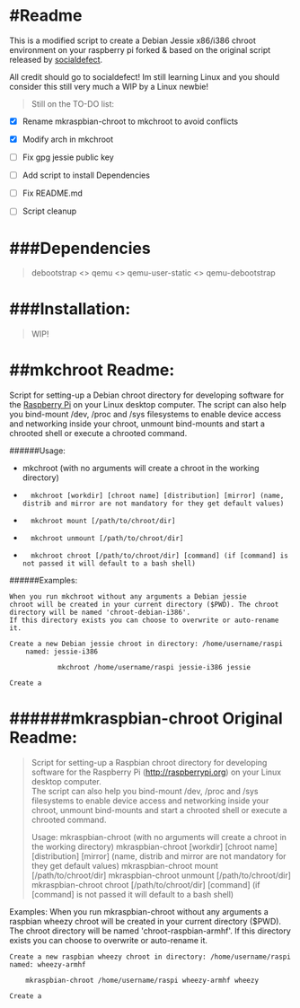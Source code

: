 #Readme
================

This is a modified script to create a Debian Jessie x86/i386 chroot environment on your raspberry pi forked & based on the original script released by [socialdefect](https://github.com/socialdefect/mkraspbian-chroot). 


All credit should go to socialdefect! Im still learning Linux and you should consider this still very much a WIP by a Linux newbie! 

>Still on the TO-DO list:

- [x] Rename mkraspbian-chroot to mkchroot to avoid conflicts
- [x] Modify arch in mkchroot
- [ ] Fix gpg jessie public key
- [ ] Add script to install Dependencies
- [ ] Fix README.md
- [ ] Script cleanup


###Dependencies
=================

>debootstrap <> qemu <> qemu-user-static <> qemu-debootstrap

###Installation:
=================

>WIP!





##mkchroot Readme:
==================================

Script for setting-up a Debian chroot directory for developing software for the [Raspberry Pi](http://raspberrypi.org) on your Linux desktop computer.
The script can also help you bind-mount /dev, /proc and /sys filesystems to enable device
access and networking inside your chroot, unmount bind-mounts and start a chrooted shell or
execute a chrooted command.

######Usage:
       
* mkchroot (with no arguments will create a chroot in the working directory)
*       mkchroot [workdir] [chroot name] [distribution] [mirror] (name, distrib and mirror are not mandatory for they get default values)
*       mkchroot mount [/path/to/chroot/dir]
*       mkchroot unmount [/path/to/chroot/dir]
*       mkchroot chroot [/path/to/chroot/dir] [command] (if [command] is not passed it will default to a bash shell)

######Examples:
    
	When you run mkchroot without any arguments a Debian jessie
    chroot will be created in your current directory ($PWD). The chroot
    directory will be named 'chroot-debian-i386'.
    If this directory exists you can choose to overwrite or auto-rename it.

    Create a new Debian jessie chroot in directory: /home/username/raspi
        named: jessie-i386

                mkchroot /home/username/raspi jessie-i386 jessie

    Create a

######mkraspbian-chroot Original Readme:
======

>Script for setting-up a Raspbian chroot directory for developing software for the Raspberry Pi 
>(http://raspberrypi.org) on your Linux desktop computer.  
>The script can also help you bind-mount /dev, /proc and /sys filesystems to enable device 
>access and networking inside your chroot, unmount bind-mounts and start a chrooted shell or 
>execute a chrooted command.
>
>Usage:
>       mkraspbian-chroot
>		(with no arguments will create a chroot in the working directory)
>       mkraspbian-chroot [workdir] [chroot name] [distribution] [mirror]
>		(name, distrib and mirror are not mandatory for they get default values)
>       mkraspbian-chroot mount [/path/to/chroot/dir]
>       mkraspbian-chroot unmount [/path/to/chroot/dir]
>       mkraspbian-chroot chroot [/path/to/chroot/dir] [command] 
>		(if [command] is not passed it will default to a bash shell)

Examples:
    When you run mkraspbian-chroot without any arguments a raspbian wheezy
    chroot will be created in your current directory ($PWD). The chroot
    directory will be named 'chroot-raspbian-armhf'.
    If this directory exists you can choose to overwrite or auto-rename it.

    Create a new raspbian wheezy chroot in directory: /home/username/raspi 
	named: wheezy-armhf

		mkraspbian-chroot /home/username/raspi wheezy-armhf wheezy

    Create a
